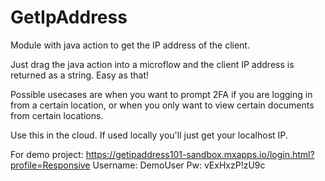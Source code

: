 # GetIpAddress
Module with java action to get the IP address of the client.

Just drag the java action into a microflow and the client IP address is returned as a string. Easy as that!

Possible usecases are when you want to prompt 2FA if you are logging in from a certain location, or when you only want to view certain documents from certain locations.

Use this in the cloud. If used locally you'll just get your localhost IP.

For demo project: https://getipaddress101-sandbox.mxapps.io/login.html?profile=Responsive
Username: DemoUser
Pw: vExHxzP!zU9c

